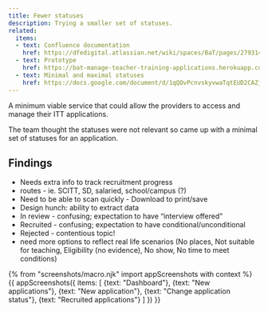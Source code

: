 ```yaml
---
title: Fewer statuses
description: Trying a smaller set of statuses.
related:
  items:
  - text: Confluence documentation
    href: https://dfedigital.atlassian.net/wiki/spaces/BaT/pages/279314433/Designs
  - text: Prototype
    href: https://bat-manage-teacher-training-applications.herokuapp.com/provider/v02/index
  - text: Minimal and maximal statuses
    href: https://docs.google.com/document/d/1qQOvPcnvskyvwaTqtEUD2CAZjKfcYr7v0rlK_kcDhaA
---
```

A minimum viable service that could allow the providers to access and manage their ITT applications.

The team thought the statuses were not relevant so came up with a minimal set of statuses for an application.

## Findings

* Needs extra info to track recruitment progress
* routes - ie. SCITT, SD, salaried, school/campus (?)
* Need to be able to scan quickly - Download to print/save
* Design hunch: ability to extract data
* In review - confusing; expectation to have “interview offered”
* Recruited - confusing; expectation to have conditional/unconditional
* Rejected - contentious topic!
* need more options to reflect real life scenarios (No places, Not suitable for teaching, Eligibility (no evidence), No show, No time to meet conditions)

{% from "screenshots/macro.njk" import appScreenshots with context %}
{{ appScreenshots({
  items: [
    {text: "Dashboard"},
    {text: "New applications"},
    {text: "New application"},
    {text: "Change application status"},
    {text: "Recruited applications"}
  ]
}) }}
